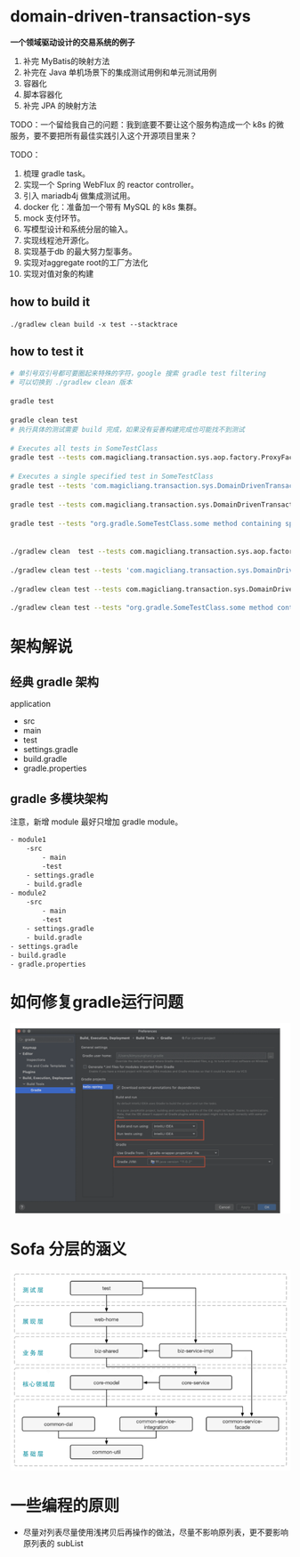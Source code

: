 # domain-driven-transaction-sys

**一个领域驱动设计的交易系统的例子**

1. 补完 MyBatis的映射方法
2. 补完在 Java 单机场景下的集成测试用例和单元测试用例
3. 容器化
4. 脚本容器化
5. 补完 JPA 的映射方法

TODO：一个留给我自己的问题：我到底要不要让这个服务构造成一个 k8s 的微服务，要不要把所有最佳实践引入这个开源项目里来？

TODO：

1. 梳理 gradle task。
2. 实现一个 Spring WebFlux 的 reactor controller。
3. 引入 mariadb4j 做集成测试用。
4. docker 化：准备加一个带有 MySQL 的 k8s 集群。
5. mock 支付环节。
6. 写模型设计和系统分层的输入。
7. 实现线程池开源化。
8. 实现基于db 的最大努力型事务。
9. 实现对aggregate root的工厂方法化
10. 实现对值对象的构建

## how to build it

`./gradlew clean build -x test --stacktrace`

## how to test it

```bash
# 单引号双引号都可要圈起来特殊的字符，google 搜索 gradle test filtering
# 可以切换到 ./gradlew clean 版本

gradle test 

gradle clean test
# 执行具体的测试需要 build 完成，如果没有妥善构建完成也可能找不到测试

# Executes all tests in SomeTestClass 
gradle test --tests com.magicliang.transaction.sys.aop.factory.ProxyFactoryTest 

# Executes a single specified test in SomeTestClass
gradle test --tests 'com.magicliang.transaction.sys.DomainDrivenTransactionSysApplicationIntegrationTest.testGetWildCardType'

gradle test --tests com.magicliang.transaction.sys.DomainDrivenTransactionSysApplicationIntegrationTest.*test*

gradle test --tests "org.gradle.SomeTestClass.some method containing spaces"


./gradlew clean  test --tests com.magicliang.transaction.sys.aop.factory.ProxyFactoryTest 

./gradlew clean test --tests 'com.magicliang.transaction.sys.DomainDrivenTransactionSysApplicationIntegrationTest.testGetWildCardType'

./gradlew clean test --tests com.magicliang.transaction.sys.DomainDrivenTransactionSysApplicationIntegrationTest.*test*

./gradlew clean test --tests "org.gradle.SomeTestClass.some method containing spaces"
```

# 架构解说

## 经典 gradle 架构

application

- src
- main
- test
- settings.gradle
- build.gradle
- gradle.properties

## gradle 多模块架构

注意，新增 module 最好只增加 gradle module。

    - module1
        -src
            - main
            -test
        - settings.gradle
        - build.gradle
    - module2
        -src
            - main
            -test
        - settings.gradle
        - build.gradle
    - settings.gradle
    - build.gradle
    - gradle.properties

# 如何修复gradle运行问题

![如何修复gradle运行问题](如何修复gradle运行问题.png)

# Sofa 分层的涵义

![sofa分层](sofa分层.png)

# 一些编程的原则

- 尽量对列表尽量使用浅拷贝后再操作的做法，尽量不影响原列表，更不要影响原列表的 subList
